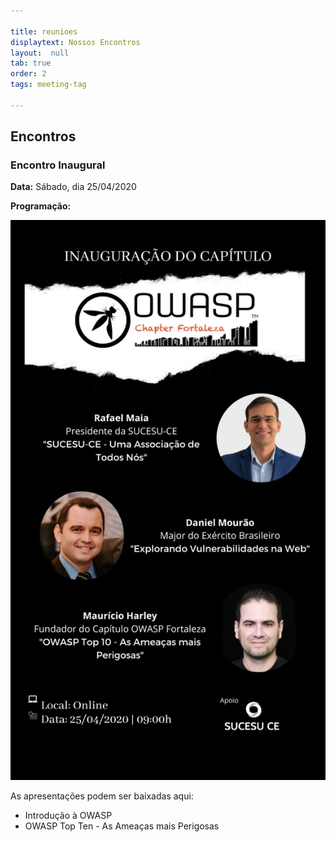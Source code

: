 ```yaml
---

title: reunioes
displaytext: Nossos Encontros
layout:  null
tab: true
order: 2
tags: meeting-tag

---
```


## Encontros

### Encontro Inaugural
**Data:** Sábado, dia 25/04/2020

**Programação:**

![Reunião 1](assets/images/Programacao_Sessao_1.jpeg)

As apresentações podem ser baixadas aqui:

* Introdução à OWASP
* OWASP Top Ten - As Ameaças mais Perigosas
